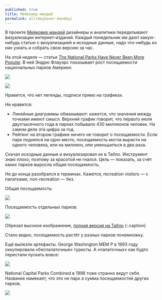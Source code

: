 ```yaml
---
published: true
title: Мейковер мандей
permalink: all/meykover-mandey/
---
```


В проекте [Мейковер мандей](http://makeovermonday.co.uk) дизайнеры и аналитики переделывают визуализации интернет-изданий. Каждый понедельник им дают какую-нибудь статью с визуализацией и исходные данные, надо что-нибудь из них узнать и собрать свою версию за час. 

На этой неделе — статья [The National Parks Have Never Been More Popular](https://fivethirtyeight.com/features/the-national-parks-have-never-been-more-popular/). В ней Эндрю Флауэрс показывает рост посещаемости национальных парков Америки:

![]({{site.baseurl}}/media/makeover-national-parks-1.png)

![]({{site.baseurl}}/media/makeover-national-parks-4.png)

Нравится, что нет легенды, подписи прямо на графиках.

Не нравится:
- Линейные диаграммы обманывают: кажется, что значения между точками имеют смысл. Верхний график говорит, что первого июля двухтысячного года в парках побывало 430 миллионов человек. На самом деле эта цифра за год.
- Рейтинг на втором графике ничего не говорит о посещаемости. Если парк поднялся на одно место, посещаемость могла вырасти на одного человека, или на миллион, или уменьшиться в два раза.

Скачал исходные данные и визуализировал их в Табло. Инструмент знаю плохо, поэтому за красотой не гнался. Цель — показать, за счёт каких парков выросла общая посещаемость.

Не до конца разобрался в терминах. Кажется, recreation visitors — с палатками, non-recreation — без.

Общая посещаемость:

![]({{site.baseurl}}/media/makeover-national-parks-result-1.png)

Посещаемость отдельных парков:

![]({{site.baseurl}}/media/TS-parks-(1).png)

Обрезал высокое изображение, [полная версия на Табло](https://public.tableau.com/views/Makeover-national-parks/TS-parks?:embed=y&:display_count=yes)
{:.caption}

Стало видно, посещаемость растёт у разных парков понемножку. 

Ещё вылезли артефакты. George Washington MEM P в 1993 году оккупировали «беспалаточные» туристы. А «палаточных» как будто перестали пускать вовсе:

![]({{site.baseurl}}/media/makeover-parks-artefact1.png)

National Capital Parks Combined в 1996 тоже странно ведут себя. Название намекает, что это не парк а сумма посещаемостей других парков.

![]({{site.baseurl}}/media/makeover-parks-artefact2.png)


